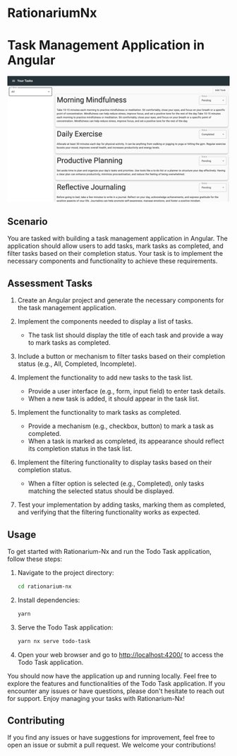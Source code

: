 # RationariumNx

# Task Management Application in Angular

![Task Management Application](task-management.jpg)

## Scenario

You are tasked with building a task management application in Angular. The application should allow users to add tasks, mark tasks as completed, and filter tasks based on their completion status. Your task is to implement the necessary components and functionality to achieve these requirements.

## Assessment Tasks

1. Create an Angular project and generate the necessary components for the task management application.

2. Implement the components needed to display a list of tasks.

   - The task list should display the title of each task and provide a way to mark tasks as completed.

3. Include a button or mechanism to filter tasks based on their completion status (e.g., All, Completed, Incomplete).

4. Implement the functionality to add new tasks to the task list.

   - Provide a user interface (e.g., form, input field) to enter task details.
   - When a new task is added, it should appear in the task list.

5. Implement the functionality to mark tasks as completed.

   - Provide a mechanism (e.g., checkbox, button) to mark a task as completed.
   - When a task is marked as completed, its appearance should reflect its completion status in the task list.

6. Implement the filtering functionality to display tasks based on their completion status.

   - When a filter option is selected (e.g., Completed), only tasks matching the selected status should be displayed.

7. Test your implementation by adding tasks, marking them as completed, and verifying that the filtering functionality works as expected.

## Usage

To get started with Rationarium-Nx and run the Todo Task application, follow these steps:

1. Navigate to the project directory:

   ```bash
   cd rationarium-nx
   ```

2. Install dependencies:

   ```bash
   yarn
   ```

3. Serve the Todo Task application:

   ```bash
   yarn nx serve todo-task
   ```

4. Open your web browser and go to [http://localhost:4200/](http://localhost:4200/) to access the Todo Task application.

You should now have the application up and running locally. Feel free to explore the features and functionalities of the Todo Task application. If you encounter any issues or have questions, please don't hesitate to reach out for support. Enjoy managing your tasks with Rationarium-Nx!

## Contributing

If you find any issues or have suggestions for improvement, feel free to open an issue or submit a pull request. We welcome your contributions!
